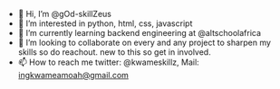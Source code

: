 - 👋 Hi, I’m @gOd-skillZeus
- 👀 I’m interested in python, html, css, javascript
- 🌱 I’m currently learning backend engineering at @altschoolafrica
- 💞️ I’m looking to collaborate on every and any project to sharpen my skills so do reachout. new to this so get in involved.
- 📫 How to reach me twitter: @kwameskillz, Mail: ingkwameamoah@gmail.com

<!---
gOd-skillZeus/gOd-skillZeus is a ✨ special ✨ repository because its `README.md` (this file) appears on your GitHub profile.
You can click the Preview link to take a look at your changes.
--->
